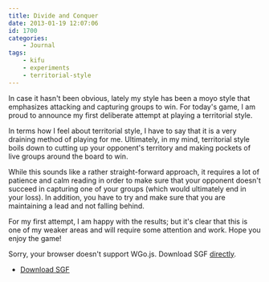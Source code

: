 ```yaml
---
title: Divide and Conquer
date: 2013-01-19 12:07:06
id: 1700
categories:
	- Journal
tags:
	- kifu
	- experiments
	- territorial-style
---
```


In case it hasn't been obvious, lately my style has been a moyo style that emphasizes attacking and capturing groups to win. For today's game, I am proud to announce my first deliberate attempt at playing a territorial style.

In terms how I feel about territorial style, I have to say that it is a very draining method of playing for me. Ultimately, in my mind, territorial style boils down to cutting up your opponent's territory and making pockets of live groups around the board to win.

While this sounds like a rather straight-forward approach, it requires a lot of patience and calm reading in order to make sure that your opponent doesn't succeed in capturing one of your groups (which would ultimately end in your loss). In addition, you have to try and make sure that you are maintaining a lead and not falling behind.

<!--more-->

For my first attempt, I am happy with the results; but it's clear that this is one of my weaker areas and will require some attention and work. Hope you enjoy the game!

<article>
	<section data-wgo="/kifu/2013/2013.01.19-Divide-and-Conquer.sgf" data-wgo-enablewheel="false" style="width: 100%">
	  <p>Sorry, your browser doesn't support WGo.js. Download SGF <a href="/kifu/2013/2013.01.19-Divide-and-Conquer.sgf">directly</a>.</p>
	</section>
	<div><ul><li><a href="/kifu/2013/2013.01.19-Divide-and-Conquer.sgf">Download SGF</a></li></ul></div>
</article>
